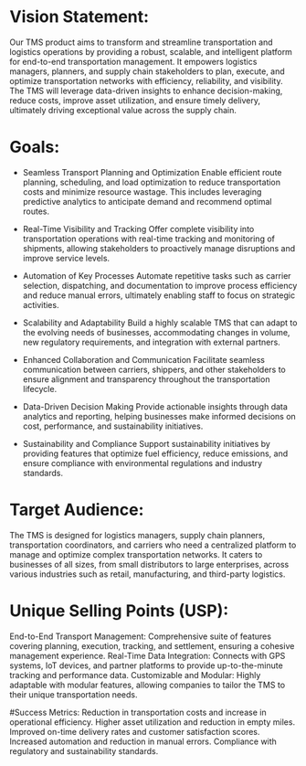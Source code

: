 # Vision Statement:
Our TMS product aims to transform and streamline transportation and logistics operations by providing a robust, scalable, and intelligent platform for end-to-end transportation management. It empowers logistics managers, planners, and supply chain stakeholders to plan, execute, and optimize transportation networks with efficiency, reliability, and visibility. The TMS will leverage data-driven insights to enhance decision-making, reduce costs, improve asset utilization, and ensure timely delivery, ultimately driving exceptional value across the supply chain.

# Goals:

* Seamless Transport Planning and Optimization
Enable efficient route planning, scheduling, and load optimization to reduce transportation costs and minimize resource wastage. This includes leveraging predictive analytics to anticipate demand and recommend optimal routes.

* Real-Time Visibility and Tracking
Offer complete visibility into transportation operations with real-time tracking and monitoring of shipments, allowing stakeholders to proactively manage disruptions and improve service levels.

* Automation of Key Processes
Automate repetitive tasks such as carrier selection, dispatching, and documentation to improve process efficiency and reduce manual errors, ultimately enabling staff to focus on strategic activities.

* Scalability and Adaptability
Build a highly scalable TMS that can adapt to the evolving needs of businesses, accommodating changes in volume, new regulatory requirements, and integration with external partners.

* Enhanced Collaboration and Communication
Facilitate seamless communication between carriers, shippers, and other stakeholders to ensure alignment and transparency throughout the transportation lifecycle.

* Data-Driven Decision Making
Provide actionable insights through data analytics and reporting, helping businesses make informed decisions on cost, performance, and sustainability initiatives.

* Sustainability and Compliance
Support sustainability initiatives by providing features that optimize fuel efficiency, reduce emissions, and ensure compliance with environmental regulations and industry standards.

# Target Audience:
The TMS is designed for logistics managers, supply chain planners, transportation coordinators, and carriers who need a centralized platform to manage and optimize complex transportation networks. It caters to businesses of all sizes, from small distributors to large enterprises, across various industries such as retail, manufacturing, and third-party logistics.

# Unique Selling Points (USP):
End-to-End Transport Management: Comprehensive suite of features covering planning, execution, tracking, and settlement, ensuring a cohesive management experience.
Real-Time Data Integration: Connects with GPS systems, IoT devices, and partner platforms to provide up-to-the-minute tracking and performance data.
Customizable and Modular: Highly adaptable with modular features, allowing companies to tailor the TMS to their unique transportation needs.

#Success Metrics:
Reduction in transportation costs and increase in operational efficiency.
Higher asset utilization and reduction in empty miles.
Improved on-time delivery rates and customer satisfaction scores.
Increased automation and reduction in manual errors.
Compliance with regulatory and sustainability standards.